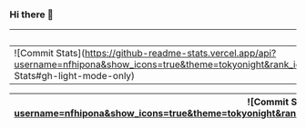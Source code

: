 ### Hi there 👋

<!--
**nfhipona/nfhipona** is a ✨ _special_ ✨ repository because its `README.md` (this file) appears on your GitHub profile.

Here are some ideas to get you started:

- 🔭 I’m currently working on ...
- 🌱 I’m currently learning ...
- 👯 I’m looking to collaborate on ...
- 🤔 I’m looking for help with ...
- 💬 Ask me about ...
- 📫 How to reach me: ...
- 😄 Pronouns: ...
- ⚡ Fun fact: ...
-->

| CURRENT YEAR STATS  |   ALL STATS   |
| ------------------- | ------------- |
| ![Commit Stats](https://github-readme-stats.vercel.app/api?username=nfhipona&show_icons=true&theme=tokyonight&rank_icon=default&include_all_commits=true&hide=issues,contribs&show=reviews&custom_title=Commit Stats#gh-light-mode-only) | ![Thread Stats](https://github-readme-stats.vercel.app/api?username=nfhipona&show_icons=true&theme=tokyonight&rank_icon=percentile&include_all_commits=true&hide=stars,commits,prs&show=discussions_started,discussions_answered&custom_title=Thread Stats#gh-light-mode-only) |

| ![Commit Stats](https://github-readme-stats.vercel.app/api?username=nfhipona&show_icons=true&theme=tokyonight&rank_icon=default&include_all_commits=true&hide=issues,contribs&show=reviews&custom_title=Commit Stats#gh-light-mode-only) | ![Thread Stats](https://github-readme-stats.vercel.app/api?username=nfhipona&show_icons=true&theme=tokyonight&rank_icon=percentile&include_all_commits=true&hide=stars,commits,prs&show=discussions_started,discussions_answered&custom_title=Thread Stats#gh-light-mode-only) |
| ------------------- | ------------- |